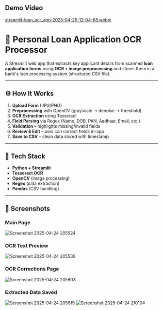 ## Demo Video
[streamlit-loan_ocr_app-2025-04-25-12-04-68.webm](https://github.com/user-attachments/assets/6f0fd278-4b4b-4361-941d-fb2080beb70e)

# 📄 Personal Loan Application OCR Processor

A Streamlit web app that extracts key applicant details from scanned **loan application forms** using **OCR + image preprocessing** and stores them in a bank's loan processing system (structured CSV file).

---

## ⚙️ How It Works

1. **Upload Form** (JPG/PNG)  
2. **Preprocessing** with OpenCV (grayscale → denoise → threshold)  
3. **OCR Extraction** using Tesseract  
4. **Field Parsing** via Regex (Name, DOB, PAN, Aadhaar, Email, etc.)  
5. **Validation** – highlights missing/invalid fields  
6. **Review & Edit** – user can correct fields in-app  
7. **Save to CSV** – clean data stored with timestamp

---

## 🔧 Tech Stack

- **Python + Streamlit**
- **Tesseract OCR**
- **OpenCV** (image processing)
- **Regex** (data extraction)
- **Pandas** (CSV handling)

---


## 📸 Screenshots

### Main Page
![Screenshot 2025-04-24 205524](https://github.com/user-attachments/assets/5819c5ab-2083-4089-913c-1d9351e2123b)


### OCR Text Preview
![Screenshot 2025-04-24 205539](https://github.com/user-attachments/assets/1d319c75-42d4-461c-bcc1-a2f8157ac7bd)

### OCR Corrections Page
![Screenshot 2025-04-24 205603](https://github.com/user-attachments/assets/bfa7c2e2-ed7d-4da1-bb7d-df866a75b1fc)

### Extracted Data Saved
![Screenshot 2025-04-24 205619](https://github.com/user-attachments/assets/4840befe-0e0e-4d48-b77a-fc93b8236109)
![Screenshot 2025-04-24 210104](https://github.com/user-attachments/assets/d9811e3f-cb49-4a9a-b54a-c6ae333605f7)


